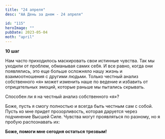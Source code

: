 ```yaml
---
title: "24 апреля"
desc: "АА День за днем - 24 апреля"

id: "115"
heroImage: ""
pubDate: 2023-05-04
moth: "april"
---
```


**10 шаг**

Нам часто приходилось маскировать свои истинные чувства. Так мы уходили от
проблем, обманывая самих себя. И все равно, когда они появлялись, это еще
больше осложняло нашу жизнь и взаимоотношения с другими людьми. Только честный
анализ собственного «я» может изменить наше по ведение и избавить от
отрицательных эмоций, которые раньше мы пытались скрывать.

Способен ли я на честный анализ собственного «я»?

Боже, пусть я смогу полностью и всегда быть честным сам с собой. Пусть ко мне
придет прозорливость, которая даруется через подчинение Высшей Силе. Чувства
могут проявляться по разному, но я пробую распознавать их:

**Боже, помоги мне сегодня остаться трезвым!**
